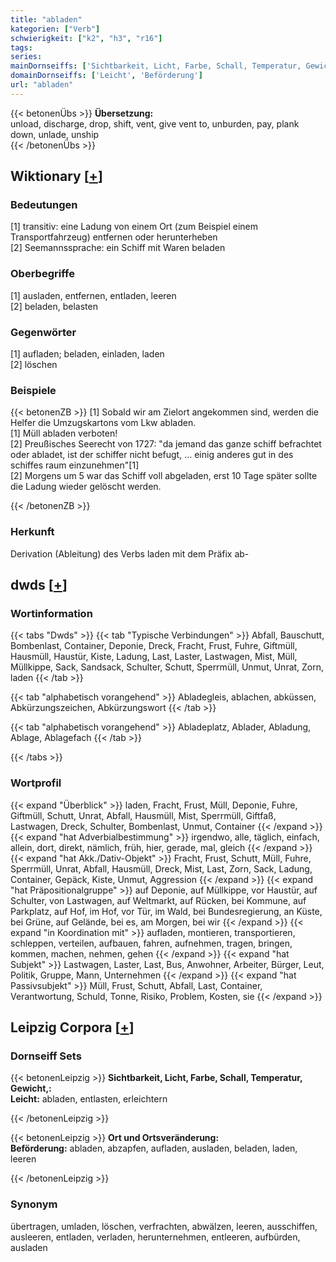 ```yaml
---
title: "abladen"
kategorien: ["Verb"]
schwierigkeit: ["k2", "h3", "r16"]
tags:
series:
mainDornseiffs: ['Sichtbarkeit, Licht, Farbe, Schall, Temperatur, Gewicht,', 'Ort und Ortsveränderung']
domainDornseiffs: ['Leicht', 'Beförderung']
url: "abladen"
---
```


{{< betonenÜbs >}}
**Übersetzung:**  
unload, discharge, drop, shift, vent, give vent to, unburden, pay, plank down, unlade, unship  
{{< /betonenÜbs >}}

## Wiktionary [[+](https://de.wiktionary.org/wiki/abladen)]

### Bedeutungen
[1] transitiv: eine Ladung von einem Ort (zum Beispiel einem Transportfahrzeug) entfernen oder herunterheben  
[2] Seemannssprache: ein Schiff mit Waren beladen  

### Oberbegriffe
[1] ausladen, entfernen, entladen, leeren  
[2] beladen, belasten  

### Gegenwörter
[1] aufladen; beladen, einladen, laden  
[2] löschen  

### Beispiele
{{< betonenZB >}}
[1] Sobald wir am Zielort angekommen sind, werden die Helfer die Umzugskartons vom Lkw abladen.  
[1] Müll abladen verboten!  
[2] Preußisches Seerecht von 1727: "da jemand das ganze schiff befrachtet oder abladet, ist der schiffer nicht befugt, … einig anderes gut in des schiffes raum einzunehmen"[1]  
[2] Morgens um 5 war das Schiff voll abgeladen, erst 10 Tage später sollte die Ladung wieder gelöscht werden.  

{{< /betonenZB >}}
### Herkunft
Derivation (Ableitung) des Verbs laden mit dem Präfix ab-  



## dwds [[+](https://www.dwds.de/wb/abladen)]

### Wortinformation
{{< tabs "Dwds" >}}
{{< tab "Typische Verbindungen" >}}
Abfall, Bauschutt, Bombenlast, Container, Deponie, Dreck, Fracht, Frust, Fuhre, Giftmüll, Hausmüll, Haustür, Kiste, Ladung, Last, Laster, Lastwagen, Mist, Müll, Müllkippe, Sack, Sandsack, Schulter, Schutt, Sperrmüll, Unmut, Unrat, Zorn, laden
{{< /tab >}}

{{< tab "alphabetisch vorangehend" >}}
Abladegleis, ablachen, abküssen, Abkürzungszeichen, Abkürzungswort
{{< /tab >}}

{{< tab "alphabetisch vorangehend" >}}
Abladeplatz, Ablader, Abladung, Ablage, Ablagefach
{{< /tab >}}

{{< /tabs >}}

### Wortprofil
{{< expand "Überblick" >}} laden, Fracht, Frust, Müll, Deponie, Fuhre, Giftmüll, Schutt, Unrat, Abfall, Hausmüll, Mist, Sperrmüll, Giftfaß, Lastwagen, Dreck, Schulter, Bombenlast, Unmut, Container {{< /expand >}}
{{< expand "hat Adverbialbestimmung" >}} irgendwo, alle, täglich, einfach, allein, dort, direkt, nämlich, früh, hier, gerade, mal, gleich {{< /expand >}}
{{< expand "hat Akk./Dativ-Objekt" >}} Fracht, Frust, Schutt, Müll, Fuhre, Sperrmüll, Unrat, Abfall, Hausmüll, Dreck, Mist, Last, Zorn, Sack, Ladung, Container, Gepäck, Kiste, Unmut, Aggression {{< /expand >}}
{{< expand "hat Präpositionalgruppe" >}} auf Deponie, auf Müllkippe, vor Haustür, auf Schulter, von Lastwagen, auf Weltmarkt, auf Rücken, bei Kommune, auf Parkplatz, auf Hof, im Hof, vor Tür, im Wald, bei Bundesregierung, an Küste, bei Grüne, auf Gelände, bei es, am Morgen, bei wir {{< /expand >}}
{{< expand "in Koordination mit" >}} aufladen, montieren, transportieren, schleppen, verteilen, aufbauen, fahren, aufnehmen, tragen, bringen, kommen, machen, nehmen, gehen {{< /expand >}}
{{< expand "hat Subjekt" >}} Lastwagen, Laster, Last, Bus, Anwohner, Arbeiter, Bürger, Leut, Politik, Gruppe, Mann, Unternehmen {{< /expand >}}
{{< expand "hat Passivsubjekt" >}} Müll, Frust, Schutt, Abfall, Last, Container, Verantwortung, Schuld, Tonne, Risiko, Problem, Kosten, sie {{< /expand >}}

## Leipzig Corpora [[+](https://corpora.uni-leipzig.de/en/res?word=abladen&corpusId=deu_newscrawl-public_2018)]

### Dornseiff Sets
{{< betonenLeipzig >}}
**Sichtbarkeit, Licht, Farbe, Schall, Temperatur, Gewicht,:**  
**Leicht:** abladen, entlasten, erleichtern  

{{< /betonenLeipzig >}}


{{< betonenLeipzig >}}
**Ort und Ortsveränderung:**  
**Beförderung:** abladen, abzapfen, aufladen, ausladen, beladen, laden, leeren  

{{< /betonenLeipzig >}}

### Synonym
übertragen, umladen, löschen, verfrachten, abwälzen, leeren, ausschiffen, ausleeren, entladen, verladen, herunternehmen, entleeren, aufbürden, ausladen

